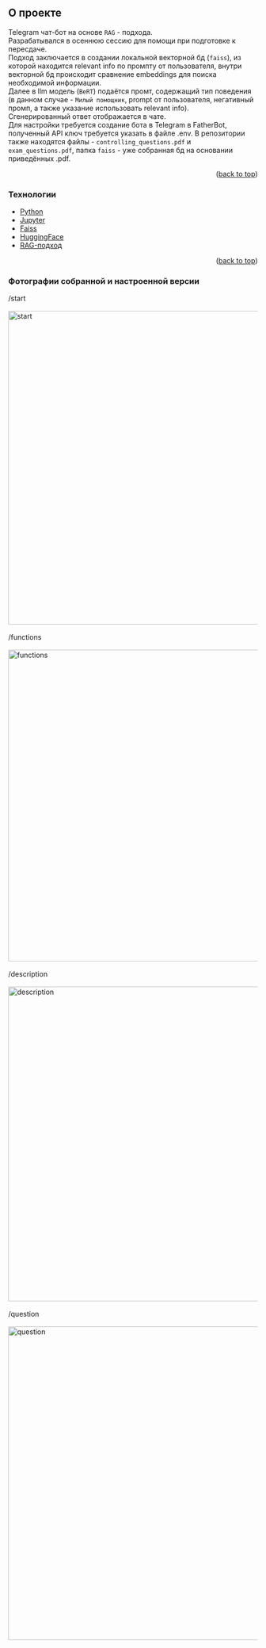 <!-- О Проекте -->
## О проекте


Telegram чат-бот на основе `RAG` - подхода. <br/>
Разрабатывался в осеннюю сессию для помощи при подготовке к пересдаче. <br/>
Подход заключается в создании локальной векторной бд (`faiss`),
из которой находится relevant info по промпту от пользователя, внутри векторной бд происходит сравнение embeddings для поиска необходимой информации. <br/>
Далее в llm модель (`BeRT`) 
подаётся промт, содержащий тип поведения (в данном случае - `Милый помощник`, prompt от пользователя, негативный промп, а также указание использовать relevant info). <br/>
Сгенерированный ответ отображается в чате. <br/>
Для настройки требуется создание бота в Telegram в FatherBot, полученный API ключ требуется указать в файле .env.
В репозитории также находятся файлы - `controlling_questions.pdf` и `exam_questions.pdf`, папка `faiss` - уже собранная бд на основании приведённых .pdf.
<p align="right">(<a href="#readme-top">back to top</a>)</p>

### Технологии

* [Python](https://www.python.org/)
* [Jupyter](https://jupyter.org/)
* [Faiss](https://ai.meta.com/tools/faiss/)
* [HuggingFace](https://huggingface.co/)
* [RAG-подход](https://cloud.google.com/use-cases/retrieval-augmented-generation)

<p align="right">(<a href="#readme-top">back to top</a>)</p>


### Фотографии собранной и настроенной версии
/start <br/>  <br/>
<img width="633" alt="start" src="https://github.com/user-attachments/assets/4fa31a45-cc03-4c72-9c65-153267e04b2a" /> 
<br/>  <br/>
/functions <br/>  <br/>
<img width="629" alt="functions" src="https://github.com/user-attachments/assets/2eb7e96b-9008-4eea-96ff-9351b8e26c2c" />
<br/>  <br/>
/description <br/>  <br/>
<img width="635" alt="description" src="https://github.com/user-attachments/assets/ae30663b-a015-413f-827c-1366967047aa" />
<br/>  <br/>
/question <br/>  <br/>
<img width="633" alt="question" src="https://github.com/user-attachments/assets/ed464b51-3199-4a75-9666-98497df83ef2" />
<br/>  <br/>


